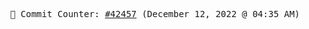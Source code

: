 <p align="center">
    <samp>
        📮 Commit Counter: <a href="https://github.com/Javascript-void0/Javascript-void0/commits/main">#42457</a> (December 12, 2022 @ 04:35 AM)
    </samp>
</p>